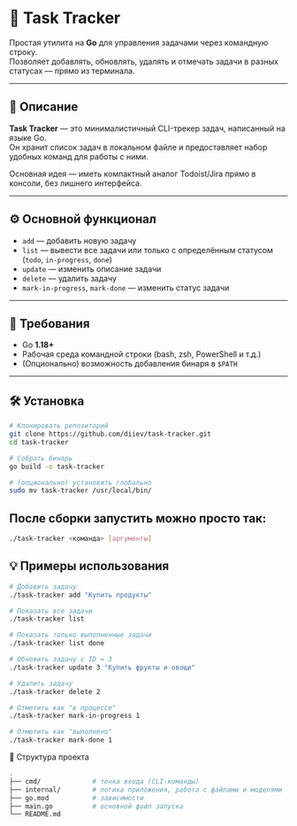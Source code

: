 # 🧭 Task Tracker

Простая утилита на **Go** для управления задачами через командную строку.  
Позволяет добавлять, обновлять, удалять и отмечать задачи в разных статусах — прямо из терминала.

---

## 🚀 Описание

**Task Tracker** — это минималистичный CLI-трекер задач, написанный на языке Go.  
Он хранит список задач в локальном файле и предоставляет набор удобных команд для работы с ними.

Основная идея — иметь компактный аналог Todoist/Jira прямо в консоли, без лишнего интерфейса.

---

## ⚙️ Основной функционал

- `add` — добавить новую задачу  
- `list` — вывести все задачи или только с определённым статусом (`todo`, `in-progress`, `done`)  
- `update` — изменить описание задачи  
- `delete` — удалить задачу  
- `mark-in-progress`, `mark-done` — изменить статус задачи  

---

## 🧩 Требования

- Go **1.18+**  
- Рабочая среда командной строки (bash, zsh, PowerShell и т.д.)  
- (Опционально) возможность добавления бинаря в `$PATH`

---

## 🛠 Установка

```bash
# Клонировать репозиторий
git clone https://github.com/diiev/task-tracker.git
cd task-tracker

# Собрать бинарь
go build -o task-tracker

# (опционально) установить глобально
sudo mv task-tracker /usr/local/bin/

```
## После сборки запустить можно просто так: 
```bash
./task-tracker <команда> [аргументы]
```
## 💡 Примеры использования
```bash
# Добавить задачу
./task-tracker add "Купить продукты"

# Показать все задачи
./task-tracker list

# Показать только выполненные задачи
./task-tracker list done

# Обновить задачу с ID = 3
./task-tracker update 3 "Купить фрукты и овощи"

# Удалить задачу
./task-tracker delete 2

# Отметить как "в процессе"
./task-tracker mark-in-progress 1

# Отметить как "выполнено"
./task-tracker mark-done 1
```
📁 Структура проекта
```bash
.
├── cmd/             # точка входа (CLI-команды)
├── internal/        # логика приложения, работа с файлами и моделями
├── go.mod           # зависимости
├── main.go          # основной файл запуска
└── README.md
```
